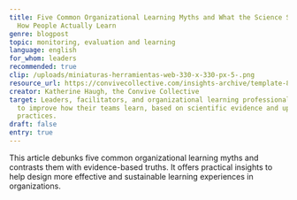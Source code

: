 ```yaml
---
title: Five Common Organizational Learning Myths and What the Science Says About
  How People Actually Learn
genre: blogpost
topic: monitoring, evaluation and learning
language: english
for_whom: leaders
recommended: true
clip: /uploads/miniaturas-herramientas-web-330-x-330-px-5-.png
resource_url: https://convivecollective.com/insights-archive/template-86ndj
creator: Katherine Haugh, the Convive Collective
target: Leaders, facilitators, and organizational learning professionals seeking
  to improve how their teams learn, based on scientific evidence and updated
  practices.
draft: false
entry: true
---
```

This article debunks five common organizational learning myths and contrasts them with evidence-based truths. It offers practical insights to help design more effective and sustainable learning experiences in organizations.